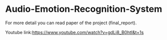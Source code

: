 # Audio-Emotion-Recognition-System
For more detail you can read paper of the project (final_report).

Youtube link:https://www.youtube.com/watch?v=gdLi8_B0htI&t=1s
